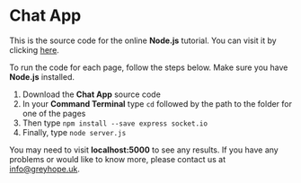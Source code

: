 # Chat App

This is the source code for the online **Node.js** tutorial.
You can visit it by clicking [here](https://greyhope.uk/chat_1.html).

To run the code for each page, follow the steps below.
Make sure you have **Node.js** installed.

1. Download the **Chat App** source code
2. In your **Command Terminal** type `cd` followed by the path to the folder for one of the pages
3. Then type `npm install --save express socket.io`
4. Finally, type `node server.js`

You may need to visit **localhost:5000** to see any results.
If you have any problems or would like to know more, please contact us at info@greyhope.uk.
